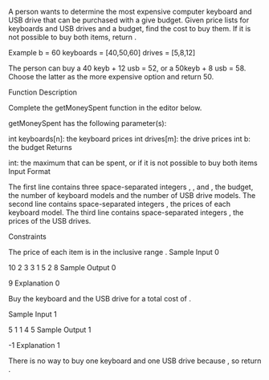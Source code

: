 A person wants to determine the most expensive computer keyboard and USB drive that can be purchased with a give budget. Given price lists for keyboards and USB drives and a budget, find the cost to buy them. If it is not possible to buy both items, return .

Example
b = 60
keyboards = [40,50,60]
drives = [5,8,12]


The person can buy a 40 keyb + 12 usb = 52, or a 50keyb + 8 usb = 58. Choose the latter as the more expensive option and return 50.

Function Description

Complete the getMoneySpent function in the editor below.

getMoneySpent has the following parameter(s):

int keyboards[n]: the keyboard prices
int drives[m]: the drive prices
int b: the budget
Returns

int: the maximum that can be spent, or  if it is not possible to buy both items
Input Format

The first line contains three space-separated integers , , and , the budget, the number of keyboard models and the number of USB drive models.
The second line contains  space-separated integers , the prices of each keyboard model.
The third line contains  space-separated integers , the prices of the USB drives.

Constraints

The price of each item is in the inclusive range .
Sample Input 0

10 2 3
3 1
5 2 8
Sample Output 0

9
Explanation 0

Buy the  keyboard and the  USB drive for a total cost of .

Sample Input 1

5 1 1
4
5
Sample Output 1

-1
Explanation 1

There is no way to buy one keyboard and one USB drive because , so return .
